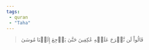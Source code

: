 ```yaml
---
tags: 
 - quran 
 - "Taha"
---
```


> قَالُواْ لَن نَّبۡرَحَ عَلَيۡهِ عَٰكِفِينَ حَتَّىٰ يَرۡجِعَ إِلَيۡنَا مُوسَىٰ
